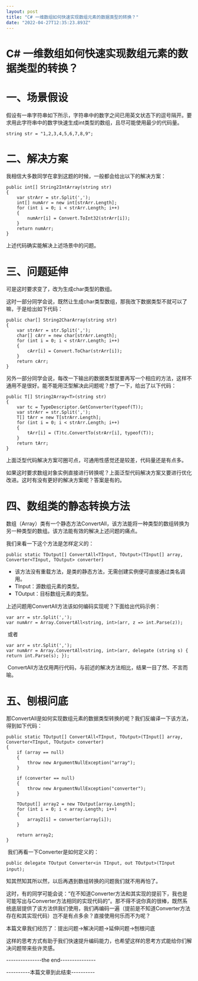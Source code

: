 ```yaml
---
layout: post
title: "C# 一维数组如何快速实现数组元素的数据类型的转换？"
date: "2022-04-27T12:35:23.893Z"
---
```

C# 一维数组如何快速实现数组元素的数据类型的转换？
==========================

一、场景假设
======

假设有一串字符串如下所示，字符串中的数字之间已用英文状态下的逗号隔开。要求用此字符串中的数字快速生成int类型的数组，且尽可能使用最少的代码量。

    string str = "1,2,3,4,5,6,7,8,9";

二、解决方案
======

我相信大多数同学在拿到这题的时候，一般都会给出以下的解决方案：

    public int[] String2IntArray(string str)
    {
        var strArr = str.Split(',');
        int[] numArr = new int[strArr.Length];
        for (int i = 0; i < strArr.Length; i++)
        {
            numArr[i] = Convert.ToInt32(strArr[i]);
        }
        return numArr;
    }

上述代码确实能解决上述场景中的问题。

三、问题延伸
======

可是这时要求变了，改为生成char类型的数组。

这时一部分同学会说，既然让生成char类型数组，那我改下数据类型不就可以了嘛，于是给出如下代码：

    public char[] String2CharArray(string str)
    {
        var strArr = str.Split(',');
        char[] cArr = new char[strArr.Length];
        for (int i = 0; i < strArr.Length; i++)
        {
            cArr[i] = Convert.ToChar(strArr[i]);
        }
        return cArr;
    }

另外一部分同学会说，每改一下输出的数据类型就要再写一个相应的方法，这样不通用不是很好。能不能用泛型解决此问题呢？想了一下，给出了以下代码：

    public T[] String2Array<T>(string str)
    {
        var tc = TypeDescriptor.GetConverter(typeof(T));
        var strArr = str.Split(',');
        T[] tArr = new T[strArr.Length];
        for (int i = 0; i < strArr.Length; i++)
        {
            tArr[i] = (T)tc.ConvertTo(strArr[i], typeof(T));
        }
        return tArr;
    }

上面泛型代码解决方案可圈可点，可通用性感觉还是较差，代码量还是有点多。

如果这时要求数组对象实例直接进行转换呢？上面泛型代码解决方案又要进行优化改进。这时有没有更好的解决方案呢？答案是有的。

四、数组类的静态转换方法
============

数组（Array）类有一个静态方法ConvertAll，该方法能将一种类型的数组转换为另一种类型的数组。该方法能有效的解决上述问题的痛点。

我们来看一下这个方法是怎样定义的：

`public static TOutput[] ConvertAll<TInput, TOutput>(TInput[] array, Converter<TInput, TOutput> converter)`

*   该方法没有重载方法，是类的静态方法，无需创建实例便可直接通过类名调用。
*   TInput：源数组元素的类型。
*   TOutput：目标数组元素的类型。

上述问题用ConvertAll方法该如何编码实现呢？下面给出代码示例：

    var arr = str.Split(',');
    var numArr = Array.ConvertAll<string, int>(arr, z => int.Parse(z));

 或者

    var arr = str.Split(',');
    var numArr = Array.ConvertAll<string, int>(arr, delegate (string s) { return int.Parse(s); });

 ConvertAll方法仅用两行代码，与前述的解决方法相比，结果一目了然、不言而喻。

五、刨根问底
======

那ConvertAll是如何实现数组元素的数据类型转换的呢？我们反编译一下该方法，得到如下代码：

    public static TOutput[] ConvertAll<TInput, TOutput>(TInput[] array, Converter<TInput, TOutput> converter)
    {
        if (array == null)
        {
            throw new ArgumentNullException("array");
        }
        
        if (converter == null)
        {
            throw new ArgumentNullException("converter");
        }
        
        TOutput[] array2 = new TOutput[array.Length];
        for (int i = 0; i < array.Length; i++)
        {
            array2[i] = converter(array[i]);
        }
        
        return array2;
    }

 我们再看一下Converter是如何定义的：

`public delegate TOutput Converter<in TInput, out TOutput>(TInput input);` 

知其然知其所以然，以后再遇到数组转换的问题我们就不用再怕了。

这时，有的同学可能会说：“在不知道Converter方法和其实现的提前下，我也是可能写出与Converter方法相同的实现代码的”。那不得不说你真的很棒，既然系统底层提供了该方法供我们使用，我们再编码一遍（提前是不知道Converter方法存在和其实现代码）岂不是有点多余？直接使用何乐而不为呢？

本篇文章我们经历了：提出问题->解决问题->延伸问题->刨根问底

这样的思考方式有助于我们快速提升编码能力，也希望这样的思考方式能给你们解决问题带来些许灵感。

\---------------the end---------------

\----------本篇文章到此结束----------